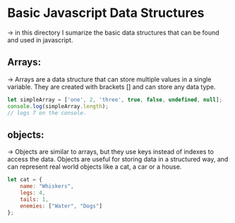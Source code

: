# Basic Javascript Data Structures

-> in this directory I sumarize the basic data structures that can be found and used in javascript.

## Arrays:

-> Arrays are a data structure that can store multiple values in a single variable. They are created with brackets [] and can store any data type.

```javascript
let simpleArray = ['one', 2, 'three', true, false, undefined, null];
console.log(simpleArray.length);
// logs 7 on the console.
```

## objects:

-> Objects are similar to arrays, but they use keys instead of indexes to access the data. Objects are useful for storing data in a structured way, and can represent real world objects like a cat, a car or a house.
    
```javascript
let cat = {
    name: "Whiskers",
    legs: 4,
    tails: 1,
    enemies: ["Water", "Dogs"]
};
```